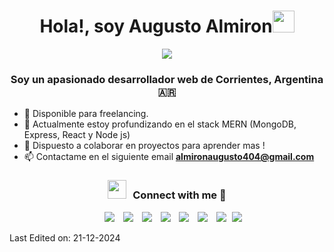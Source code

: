 <h1 align="center">Hola!, soy  Augusto Almiron<img src="https://media.giphy.com/media/hvRJCLFzcasrR4ia7z/giphy.gif" width="35"></h1>
<p align="center">
<a href="https://github.com/DenverCoder1/readme-typing-svg">
  <img src="https://readme-typing-svg.herokuapp.com?font=Time+New+Roman&color=%23C8BE25&size=25&center=true&vCenter=true&width=1000&height=100&lines=%F0%9F%92%BB+Desarrollador+Web;%F0%9F%8E%93+Estudiante+de+Licenciatura+en+Sistemas+de+Información+UNNE;%F0%9F%9A%80+Siempre+buscando+aprender+cosas+nuevas+!;%F0%9F%94%A5+Intentando+ser+Fullstack;%E2%9C%A8+Escribo+código,+no+pidas+que+funcione;%F0%9F%A4%96+%22Funcionaba+ayer,+no+sé+qué+pasó%22;%F0%9F%92%80+Debugger+por+deporte;%F0%9F%8E%AE+Ctrl%2BC%2C+Ctrl%2BV+es+mi+superpoder;%F0%9F%A4%AF+Chat+GPT,+%3F+¿Qué+es+eso%3F+%F0%9F%98%95;%F0%9F%A7%90+Lo+acepto,+no+sé+centrar+un+div;%F0%9F%91%A6+Hincha+del+mas+grande+%F0%9F%92%9C+%F0%9F%92%9B;Sin+el+mate,+no+programo+!+%F0%9F%8D%9E+%28ni+tampoco+vivo%29;%F0%9F%92%9C+Corazón+amarillo;%F0%9F%92%9B+Corazón+azul" />
</a>











</p>
<h3 align="center">Soy un apasionado desarrollador web de Corrientes, Argentina  🇦🇷</h3>



- 🤝 Disponible para freelancing.
- 🌱 Actualmente estoy profundizando en el stack MERN (MongoDB, Express, React y Node js)
- 💬 Dispuesto a colaborar en proyectos para aprender mas !
- 📫 Contactame en el siguiente email **almironaugusto404@gmail.com**


<h3 align="center" > <img src="https://media.giphy.com/media/iY8CRBdQXODJSCERIr/giphy.gif" width="30" height="30" style="margin-right: 10px;">Connect with me 🤝 </h3>

<p align="center">

 <div align="center"  class="icons-social" style="margin-left: 10px;">
        <a style="margin-left: 10px;"  target="_blank" href="https://www.linkedin.com/in/saurabhmchavan/">
			<img src="https://img.icons8.com/doodle/40/000000/linkedin--v2.png"></a>
        <a style="margin-left: 10px;" target="_blank" href="https://github.com/100rabhcsmc">
		<img src="https://img.icons8.com/doodle/40/000000/github--v1.png"></a>
		<a style="margin-left: 10px;" target="_blank" href="https://stackoverflow.com/users/12053852/saurabh-chavan?tab=profile">
				<img src="https://img.icons8.com/external-tal-revivo-color-tal-revivo/40/000000/external-stack-overflow-is-a-question-and-answer-site-for-professional-logo-color-tal-revivo.png"></a>
	   <a style="margin-left: 10px;" target="_blank" href="https://dev.to/100rabhcsmc">
					<img src="https://img.icons8.com/external-sketchy-juicy-fish/0.6x/external-blog-online-services-sketchy-sketchy-juicy-fish.png"></a>
        <a style="margin-left: 10px;" target="_blank" href="https://instagram.com/100rabhch">
			<img src="https://img.icons8.com/doodle/40/000000/instagram-new--v2.png"></a>
		<a style="margin-left: 10px;" target="_blank" href="https://twitter.com/100rabhcsmc">
			<img src="https://img.icons8.com/doodle/1x/twitter-squared--v2.png" ></a>
		<a style="margin-left: 10px;" target="_blank" href="https://www.youtube.com/channel/UC-ZdNkKNHC6KguDqNFKO2Nw?view_as=subscriber">
				<img src="https://img.icons8.com/doodle/1x/youtube--v2.png" ></a>
		<a style="margin-left: 5px;" target="_blank" href="https://github.com/100rabhcsmc/Me.io/blob/master/01SaurabhChavanReactNativeResume.pdf">
					<img src="https://img.icons8.com/plasticine/0.5x/resume.png" ></a>
      </div>

</p>


Last Edited on: 21-12-2024
